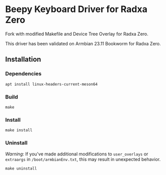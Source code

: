 # Beepy Keyboard Driver for Radxa Zero

Fork with modified Makefile and Device Tree Overlay for Radxa Zero.

This driver has been validated on Armbian 23.11 Bookworm for Radxa Zero.

## Installation

### Dependencies
```
apt install linux-headers-current-meson64
```

### Build
```
make
```

### Install
```
make install
```

### Uninstall

*Warning*: If you've made additional modifications to `user_overlays` or 
`extraargs` in `/boot/armbianEnv.txt`, this may result in unexpected behavior.

```
make uninstall
```

